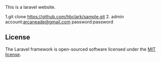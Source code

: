 This is a laravel website.

1.git clone https://github.com/hbclark/sample.git
2. admin account:arcaneade@gmail.com password:password

## License

The Laravel framework is open-sourced software licensed under the [MIT license](http://opensource.org/licenses/MIT).
